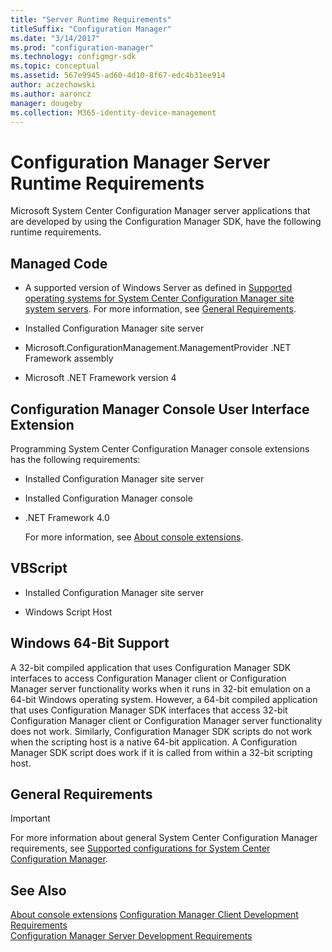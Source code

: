```yaml
---
title: "Server Runtime Requirements"
titleSuffix: "Configuration Manager"
ms.date: "3/14/2017"
ms.prod: "configuration-manager"
ms.technology: configmgr-sdk
ms.topic: conceptual
ms.assetid: 567e9945-ad60-4d10-8f67-edc4b31ee914
author: aczechowski
ms.author: aaroncz
manager: dougeby
ms.collection: M365-identity-device-management
---
```

# Configuration Manager Server Runtime Requirements
Microsoft System Center Configuration Manager server applications that are developed by using the Configuration Manager SDK, have the following runtime requirements.  

## Managed Code  

-   A supported version of Windows Server as defined in [Supported operating systems for System Center Configuration Manager site system servers](https://docs.microsoft.com/sccm/core/plan-design/configs/supported-operating-systems-for-site-system-servers). For more information, see [General Requirements](#general-requirements).

-   Installed Configuration Manager site server  

-   Microsoft.ConfigurationManagement.ManagementProvider .NET Framework assembly  

-   Microsoft .NET Framework version 4  

## Configuration Manager Console User Interface Extension  
 Programming System Center Configuration Manager console extensions has the following requirements:  

- Installed Configuration Manager site server  

- Installed Configuration Manager console  

- .NET Framework 4.0  

  For more information, see [About console extensions](/sccm/develop/core/servers/console/about-configuration-manager-console-extension).  

## VBScript  

-   Installed Configuration Manager site server  

-   Windows Script Host  

## Windows 64-Bit Support  
 A 32-bit compiled application that uses Configuration Manager SDK interfaces to access Configuration Manager client or Configuration Manager server functionality works when it runs in 32-bit emulation on a 64-bit Windows operating system. However, a 64-bit compiled application that uses Configuration Manager SDK interfaces that access 32-bit Configuration Manager client or Configuration Manager server functionality does not work. Similarly, Configuration Manager SDK scripts do not work when the scripting host is a native 64-bit application. A Configuration Manager SDK script does work if it is called from within a 32-bit scripting host.  

## General Requirements  

> [!IMPORTANT]
>  For more information about general System Center Configuration Manager requirements, see [Supported configurations for System Center Configuration Manager](https://docs.microsoft.com/sccm/core/plan-design/configs/supported-configurations).  

## See Also  
[About console extensions](/sccm/develop/core/servers/console/about-configuration-manager-console-extension)
 [Configuration Manager Client Development Requirements](../../../develop/core/reqs/client-development-requirements.md)   
 [Configuration Manager Server Development Requirements](../../../develop/core/reqs/server-development-requirements.md)
